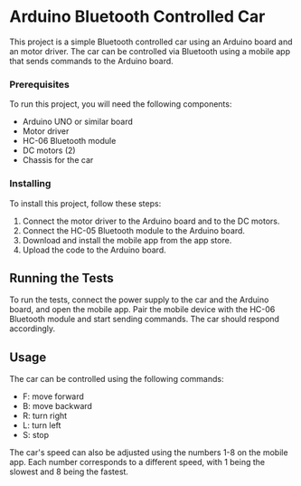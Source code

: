 # Arduino Bluetooth Controlled Car

This project is a simple Bluetooth controlled car using an Arduino board and an motor driver. The car can be controlled via Bluetooth using a mobile app that sends commands to the Arduino board. 

### Prerequisites

To run this project, you will need the following components:

- Arduino UNO or similar board
- Motor driver
- HC-06 Bluetooth module
- DC motors (2)
- Chassis for the car

### Installing

To install this project, follow these steps:

1. Connect the motor driver to the Arduino board and to the DC motors.
2. Connect the HC-05 Bluetooth module to the Arduino board.
3. Download and install the mobile app from the app store.
4. Upload the code to the Arduino board.

## Running the Tests

To run the tests, connect the power supply to the car and the Arduino board, and open the mobile app. Pair the mobile device with the HC-06 Bluetooth module and start sending commands. The car should respond accordingly.

## Usage

The car can be controlled using the following commands:

- F: move forward
- B: move backward
- R: turn right
- L: turn left
- S: stop

The car's speed can also be adjusted using the numbers 1-8 on the mobile app. Each number corresponds to a different speed, with 1 being the slowest and 8 being the fastest.

